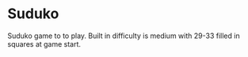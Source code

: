 # Suduko

Suduko game to to play. Built in difficulty is medium with 29-33 filled in squares at game start.
